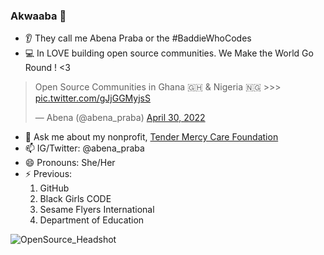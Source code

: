 ### Akwaaba 👋

<!--
**abenapraba/abenapraba** is a ✨ _special_ ✨ repository because its `README.md` (this file) appears on your GitHub profile.
-->


- :ear: They call me Abena Praba or the #BaddieWhoCodes
- :computer: In LOVE building open source communities. We Make the World Go Round ! <3 
<blockquote class="twitter-tweet"><p lang="en" dir="ltr">Open Source Communities in Ghana 🇬🇭 &amp; Nigeria 🇳🇬 &gt;&gt;&gt;  <a href="https://t.co/gJjGGMyjsS">pic.twitter.com/gJjGGMyjsS</a></p>&mdash; Abena (@abena_praba) <a href="https://twitter.com/abena_praba/status/1520369748965564416?ref_src=twsrc%5Etfw">April 30, 2022</a></blockquote> 

- 💬 Ask me about my nonprofit, [Tender Mercy Care Foundation](https://www.tendermercycare.com/)
- 📫 IG/Twitter: @abena_praba 
- 😄 Pronouns: She/Her
- ⚡ Previous: 
    1. GitHub 
    2. Black Girls CODE
    3. Sesame Flyers International
    4. Department of Education
   
![OpenSource_Headshot](https://user-images.githubusercontent.com/35075394/205206053-f6e5e11f-f872-4874-b310-fce7514a3696.jpg)  
